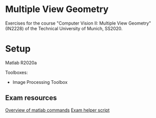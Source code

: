 # Multiple View Geometry
Exercises for the course "Computer Vision II: Multiple View Geometry" (IN2228) of the Technical University of Munich, SS2020.

# Setup
Matlab R2020a

Toolboxes:
- Image Processing Toolbox

## Exam resources
[Overview of matlab commands](matlab_commands.md)
[Exam helper script](exam_prep.m)